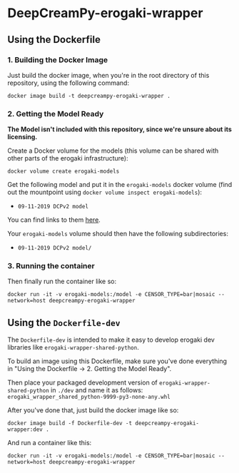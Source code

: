 # DeepCreamPy-erogaki-wrapper

## Using the Dockerfile

### 1. Building the Docker Image

Just build the docker image, when you're in the root directory of this repository, using the following command:

```
docker image build -t deepcreampy-erogaki-wrapper .
```

### 2. Getting the Model Ready

**The Model isn't included with this repository, since we're unsure about its licensing.**

Create a Docker volume for the models (this volume can be shared with other parts of the erogaki infrastructure):

```
docker volume create erogaki-models
```

Get the following model and put it in the `erogaki-models` docker volume (find out the mountpoint using `docker volume inspect erogaki-models`):

- `09-11-2019 DCPv2 model`

You can find links to them [here](https://github.com/erogaki-dev/DeepCreamPy/blob/master/docs/INSTALLATION.md).

Your `erogaki-models` volume should then have the following subdirectories:

- `09-11-2019 DCPv2 model/`

### 3. Running the container

Then finally run the container like so:

```
docker run -it -v erogaki-models:/model -e CENSOR_TYPE=bar|mosaic --network=host deepcreampy-erogaki-wrapper
```

## Using the `Dockerfile-dev`

The `Dockerfile-dev` is intended to make it easy to develop erogaki dev libraries like `erogaki-wrapper-shared-python`.

To build an image using this Dockerfile, make sure you've done everything in "Using the Dockerfile -> 2. Getting the Model Ready".

Then place your packaged development version of `erogaki-wrapper-shared-python` in `./dev` and name it as follows: `erogaki_wrapper_shared_python-9999-py3-none-any.whl`

After you've done that, just build the docker image like so:

```
docker image build -f Dockerfile-dev -t deepcreampy-erogaki-wrapper:dev .
```

And run a container like this:

```
docker run -it -v erogaki-models:/model -e CENSOR_TYPE=bar|mosaic --network=host deepcreampy-erogaki-wrapper
```
